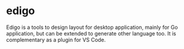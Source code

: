 # edigo
Edigo is a tools to design layout for desktop application, mainly for Go application, but can be extended to generate other language too. It is complementary as a plugin for VS Code.
